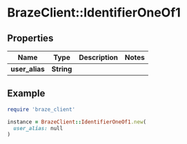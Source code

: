 # BrazeClient::IdentifierOneOf1

## Properties

| Name | Type | Description | Notes |
| ---- | ---- | ----------- | ----- |
| **user_alias** | **String** |  |  |

## Example

```ruby
require 'braze_client'

instance = BrazeClient::IdentifierOneOf1.new(
  user_alias: null
)
```


